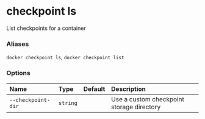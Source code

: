 # checkpoint ls

<!---MARKER_GEN_START-->
List checkpoints for a container

### Aliases

`docker checkpoint ls`, `docker checkpoint list`

### Options

| Name               | Type     | Default | Description                               |
|:-------------------|:---------|:--------|:------------------------------------------|
| `--checkpoint-dir` | `string` |         | Use a custom checkpoint storage directory |


<!---MARKER_GEN_END-->

